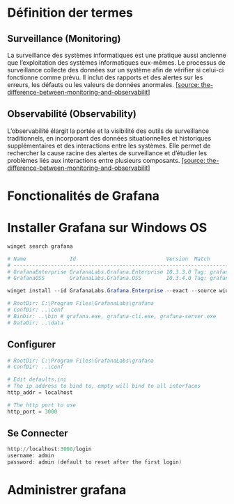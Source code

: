 # Définition der termes

## Surveillance (Monitoring)
La surveillance des systèmes informatiques est une pratique aussi ancienne que l’exploitation des systèmes informatiques eux-mêmes. Le processus de surveillance collecte des données sur un système afin de vérifier si celui-ci fonctionne comme prévu. Il inclut des rapports et des alertes sur les erreurs, les défauts ou les valeurs de données anormales. 
[[source: the-difference-between-monitoring-and-observabilit]](https://aws.amazon.com/fr/compare/the-difference-between-monitoring-and-observability)

## Observabilité (Observability)
L’observabilité élargit la portée et la visibilité des outils de surveillance traditionnels, en incorporant des données situationnelles et historiques supplémentaires et des interactions entre les systèmes. Elle permet de rechercher la cause racine des alertes de surveillance et d’étudier les problèmes liés aux interactions entre plusieurs composants.
[[source: the-difference-between-monitoring-and-observabilit]](https://aws.amazon.com/fr/compare/the-difference-between-monitoring-and-observability)

# Fonctionalités de Grafana

# Installer Grafana sur Windows OS

~~~ps1
winget search grafana

# Name              Id                             Version  Match        Source
# -----------------------------------------------------------------------------
# GrafanaEnterprise GrafanaLabs.Grafana.Enterprise 10.3.3.0 Tag: grafana winget
# GrafanaOSS        GrafanaLabs.Grafana.OSS        10.3.4.0 Tag: grafana winget

winget install --id GrafanaLabs.Grafana.Enterprise --exact --source winget --silent

# RootDir: C:\Program Files\GrafanaLabs\grafana
# ConfDir: ..\conf
# BinDir: ..\bin # grafana.exe, grafana-cli.exe, grafana-server.exe
# DataDir: ..\data
~~~

## Configurer

~~~ps1
# RootDir: C:\Program Files\GrafanaLabs\grafana
# ConfDir: ..\conf

# Edit defaults.ini
# The ip address to bind to, empty will bind to all interfaces
http_addr = localhost

# The http port to use
http_port = 3000
~~~

## Se Connecter

~~~ps1
http://localhost:3000/login
username: admin
password: admin (default to reset after the first login)
~~~

# Administrer grafana


